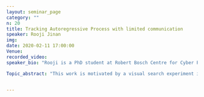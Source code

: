 ```yaml
---
layout: seminar_page
category: ""
n: 20
title: Tracking Autoregressive Process with limited communication
speaker: Rooji Jinan
img: 
date: 2020-02-11 17:00:00 
Venue:
recorded_video: 
speaker_bio: "Rooji is a PhD student at Robert Bosch Centre for Cyber Physical Systems, IISc, working under the guidance of Dr. Parimal Parag, Department of Electrical Communication Engineering, IISc. Rooji received her B.Tech. degree in Electronics and Communication and her M.Tech. in Communication Engineering and Signal Processing from Calicut University, Kerala. Prior to joining IISc, she worked as an Assistant Professor at Christ College of Engineering (affiliated to Kalam Technological University), Kerala during 2016-17. Her broad research interests are in applied probability and her current project focuses on design and analysis of efficient distributed storage and computation systems with the goal of achieving low latency."

Topic_abstract: "This work is motivated by a visual search experiment in which a human subject is shown a number of drifting-dots images. The direction of drift in one of these images (the odd image) is different from the common direction of drift in rest of the images. The goal of the human subject is to identify the location of the odd drifting-dots image in the shortest possible time while keeping his probability of decision error small. Our interest is in understanding the relation between (a) the amount of time taken by the human subject to identify the odd image, and (b) the “closeness” of the odd and the non-odd images used in the experiment. It is often the case that the human subjects participating in such visual search experiments tend to sample image locations uniformly at random in an attempt to complete the given task as soon as possible. In this work, we model the above visual search experiment as a problem of odd arm identification in a multi-armed bandit in which (a) each arm yields Markov observations, and (b) the arms are restless. Further, we model the tendency of human subjects to sample image locations randomly as a “trembling hand” for the human subject, and come up with a metric that captures the notion of “closeness” between the odd and the non-odd images. Our results generalize all the previously known results for odd arm identification in multi-armed bandits."


---
```


